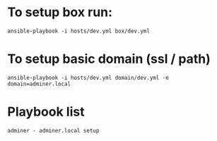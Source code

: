 
# To setup box run:

    ansible-playbook -i hosts/dev.yml box/dev.yml

# To setup basic domain (ssl / path)

    ansible-playbook -i hosts/dev.yml domain/dev.yml -e domain=adminer.local

# Playbook list

    adminer - adminer.local setup
